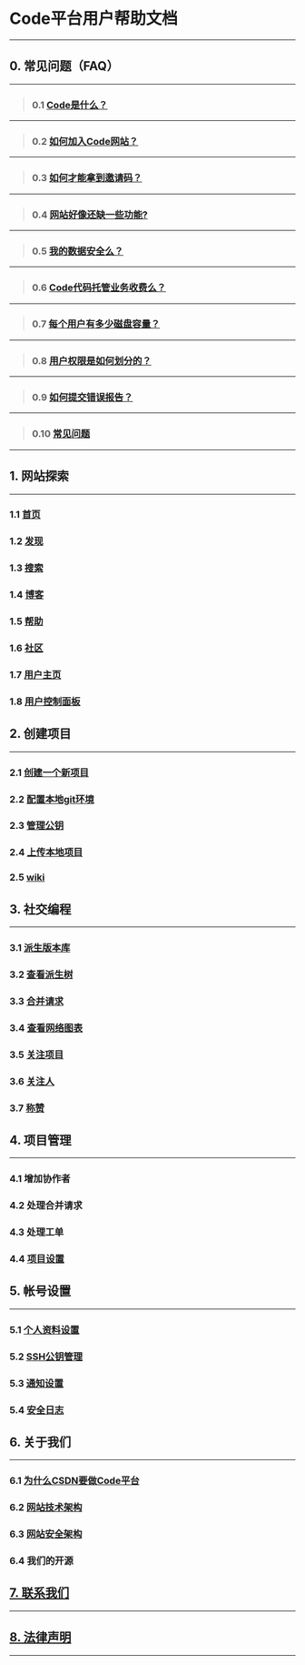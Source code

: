 # **Code平台用户帮助文档**

----------

## **0. 常见问题（FAQ）**

----------
>### 0.1 [Code是什么？](https://github.com/hadesli/CodeFAQ/blob/master/FAQ_0_1.md "Code是什么？")

----------
>### 0.2 [如何加入Code网站？](https://github.com/hadesli/CodeFAQ/blob/master/FAQ_0_2.md "如何加入Code网站？")

----------
>### 0.3 [如何才能拿到邀请码？](https://github.com/hadesli/CodeFAQ/blob/master/FAQ_0_3.md "如何才能拿到邀请码？")

----------
>### 0.4 [网站好像还缺一些功能?](https://github.com/hadesli/CodeFAQ/blob/master/FAQ_0_4.md "网站好像还缺一些功能?")

----------
>### 0.5 [我的数据安全么？](https://github.com/hadesli/CodeFAQ/blob/master/FAQ_0_5.md "我的数据安全么")

----------
>### 0.6 [Code代码托管业务收费么？](https://github.com/hadesli/CodeFAQ/blob/master/FAQ_0_6.md "Code代码托管业务收费么?")

----------
>### 0.7 [每个用户有多少磁盘容量？](https://github.com/hadesli/CodeFAQ/blob/master/FAQ_0_7.md "每个用户有多少磁盘容量?")

----------
>### 0.8 [用户权限是如何划分的？](https://github.com/hadesli/CodeFAQ/blob/master/FAQ_0_8.md "用户权限是如何划分的？")

----------
>### 0.9 [如何提交错误报告？](https://github.com/hadesli/CodeFAQ/blob/master/FAQ_0_9.md "如何提交错误报告？")

----------
>### 0.10 [常见问题](https://github.com/hadesli/CodeFAQ/blob/master/FAQ_0_10.md "常见问题")

----------


## **1. 网站探索**
----------
### 1.1 [首页](https://github.com/hadesli/CodeFAQ/blob/master/FAQ_1_1.md "首页")
### 1.2 [发现](https://github.com/hadesli/CodeFAQ/blob/master/FAQ_1_2.md "发现")
### 1.3 [搜索](https://github.com/hadesli/CodeFAQ/blob/master/FAQ_1_3.md "搜索")
### 1.4 [博客](https://github.com/hadesli/CodeFAQ/blob/master/FAQ_1_4.md "博客")
### 1.5 [帮助](https://github.com/hadesli/CodeFAQ/blob/master/FAQ_1_5.md "帮助")
### 1.6 [社区](https://github.com/hadesli/CodeFAQ/blob/master/FAQ_1_6.md "社区")
### 1.7 [用户主页](https://github.com/hadesli/CodeFAQ/blob/master/FAQ_1_7.md "用户主页")
### 1.8 [用户控制面板](https://github.com/hadesli/CodeFAQ/blob/master/FAQ_1_8.md "用户控制面板")

## **2. 创建项目**
----------
### 2.1 [创建一个新项目](https://github.com/hadesli/CodeFAQ/blob/master/FAQ_2_1.md "创建一个新项目")
### 2.2 [配置本地git环境](https://github.com/hadesli/CodeFAQ/blob/master/FAQ_2_2.md "配置本地git环境")
### 2.3 [管理公钥](https://github.com/hadesli/CodeFAQ/blob/master/FAQ_2_3.md "管理公钥")
### 2.4 [上传本地项目](https://github.com/hadesli/CodeFAQ/blob/master/FAQ_2_4.md "上传本地项目")
### 2.5 [wiki](https://github.com/hadesli/CodeFAQ/blob/master/FAQ_2_5.md "wiki")


## **3. 社交编程**
----------
### 3.1 [派生版本库](https://github.com/hadesli/CodeFAQ/blob/master/FAQ_3_1.md "派生版本库")
### 3.2 [查看派生树](https://github.com/hadesli/CodeFAQ/blob/master/FAQ_3_2.md "查看派生树")
### 3.3 [合并请求](https://github.com/hadesli/CodeFAQ/blob/master/FAQ_3_3.md "合并请求")
### 3.4 [查看网络图表](https://github.com/hadesli/CodeFAQ/blob/master/FAQ_3_4.md "查看网络图表")
### 3.5 [关注项目](https://github.com/hadesli/CodeFAQ/blob/master/FAQ_3_5.md "关注项目")
### 3.6 [关注人](https://github.com/hadesli/CodeFAQ/blob/master/FAQ_3_6.md "关注人")
### 3.7 [称赞](https://github.com/hadesli/CodeFAQ/blob/master/FAQ_3_7.md "称赞")


## **4. 项目管理**
----------
### 4.1 增加协作者
### 4.2 处理合并请求
### 4.3 处理工单
### 4.4 [项目设置](https://github.com/hadesli/CodeFAQ/blob/master/FAQ_4_4.md "项目设置")


## **5. 帐号设置**
----------
### 5.1 [个人资料设置](https://github.com/hadesli/CodeFAQ/blob/master/FAQ_5_1.md "个人资料设置")
### 5.2 [SSH公钥管理](https://github.com/hadesli/CodeFAQ/blob/master/FAQ_5_2.md "SSH公钥管理")
### 5.3 [通知设置](https://github.com/hadesli/CodeFAQ/blob/master/FAQ_5_3.md "通知设置")
### 5.4 [安全日志](https://github.com/hadesli/CodeFAQ/blob/master/FAQ_5_4.md "安全日志")

## **6. 关于我们**
----------
### 6.1 [为什么CSDN要做Code平台](https://github.com/hadesli/CodeFAQ/blob/master/FAQ_6_1.md "为什么CSDN要做Code平台")
### 6.2 [网站技术架构](https://github.com/hadesli/CodeFAQ/blob/master/FAQ_6_2.md "网站技术架构")
### 6.3 [网站安全架构](https://github.com/hadesli/CodeFAQ/blob/master/FAQ_6_3.md "网站安全架构")
### 6.4 我们的开源


## [**7. 联系我们**](https://github.com/hadesli/CodeFAQ/blob/master/FAQ_7.md "联系我们")
----------

## [**8. 法律声明**](https://github.com/hadesli/CodeFAQ/blob/master/FAQ_8.md "法律声明")
----------
